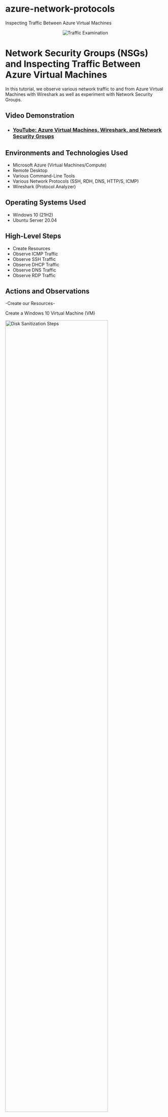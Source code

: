 # azure-network-protocols
Inspecting Traffic Between Azure Virtual Machines

<p align="center">
<img src="https://i.imgur.com/Ua7udoS.png" alt="Traffic Examination"/>
</p>

<h1>Network Security Groups (NSGs) and Inspecting Traffic Between Azure Virtual Machines</h1>
In this tutorial, we observe various network traffic to and from Azure Virtual Machines with Wireshark as well as experiment with Network Security Groups. <br />


<h2>Video Demonstration</h2>

- ### [YouTube: Azure Virtual Machines, Wireshark, and Network Security Groups](https://youtu.be/TaRA-Bq5ixM)

<h2>Environments and Technologies Used</h2>

- Microsoft Azure (Virtual Machines/Compute)
- Remote Desktop
- Various Command-Line Tools
- Various Network Protocols (SSH, RDH, DNS, HTTP/S, ICMP)
- Wireshark (Protocol Analyzer)

<h2>Operating Systems Used </h2>

- Windows 10 (21H2)
- Ubuntu Server 20.04

<h2>High-Level Steps</h2>

- Create Resources
- Observe ICMP Traffic
- Observe SSH Traffic
- Observe DHCP Traffic
- Observe DNS Traffic
- Observe RDP Traffic

<h2>Actions and Observations</h2>

-Create our Resources-

  
Create a Windows 10 Virtual Machine (VM)

<img src="https://i.imgur.com/lUIGz6v.png" height="80%" width="80%" alt="Disk Sanitization Steps"/>

Create a Linux (Ubuntu) VM

<img src="https://i.imgur.com/m5eJdPk.png" height="80%" width="80%" alt="Disk Sanitization Steps"/>

<br />

-Observe ICMP Traffic-


Within your Windows 10 Virtual Machine, Install Wireshark

<img src="https://i.imgur.com/E0nKKGO.png" height="80%" width="80%" alt="Disk Sanitization Steps"/>

Open Wireshark and filter for ICMP traffic only

<img src="https://i.imgur.com/Ugza9aB.png" height="80%" width="80%" alt="Disk Sanitization Steps"/>

Retrieve the private IP address of the Ubuntu VM

<img src="https://i.imgur.com/cGsjFqF.png" height="80%" width="80%" alt="Disk Sanitization Steps"/>

Attempt to ping it from within the Windows 10 VM

<img src="https://i.imgur.com/1Cr5QPw.png" height="80%" width="80%" alt="Disk Sanitization Steps"/>

From The Windows 10 VM, open command line or PowerShell and attempt to ping a public website (such as www.google.com) and
observe the traffic in WireShark


<img src="https://i.imgur.com/sOPYGRb.png" height="80%" width="80%" alt="Disk Sanitization Steps"/>
</p>
<br />

-Observe SSH Traffic-


Back in Wireshark, filter for SSH traffic only

<img src="https://i.imgur.com/sOPYGRb.png" height="80%" width="80%" alt="Disk Sanitization Steps"/>
  
From your Windows 10 VM, “SSH into” your Ubuntu Virtual Machine (via its private IP address)
      
  a. Type commands (username, pwd, etc) into the linux SSH connection and observe SSH traffic spam in WireShark
      
  b. Exit the SSH connection by typing ‘exit’ and pressing [Enter]
  
<img src="https://i.imgur.com/ZvRpDkR.png" height="80%" width="80%" alt="Disk Sanitization Steps"/>
</p>
<p>
<br />
  
  
-Observe DNS Traffic-
  
Back in Wireshark, filter for DNS traffic only. From your Windows 10 VM within a command line, use nslookup to see what google.com and disney.com’s IP addresses are.

<img src="https://i.imgur.com/MwWoI4R.png" height="80%" width="80%" alt="Disk Sanitization Steps"/>
  
  
-Observe RDP Traffic-

Back in Wireshark, filter for RDP traffic only (tcp.port == 3389)
  
<img src="https://i.imgur.com/CgQGbls.png" height="80%" width="80%" alt="Disk Sanitization Steps"/>
  
  </p>
<p>
<br />
